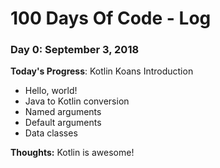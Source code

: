 # 100 Days Of Code - Log

### Day 0: September 3, 2018

**Today's Progress**:
Kotlin Koans Introduction
- Hello, world!
- Java to Kotlin conversion
- Named arguments
- Default arguments
- Data classes

**Thoughts:** Kotlin is awesome!



